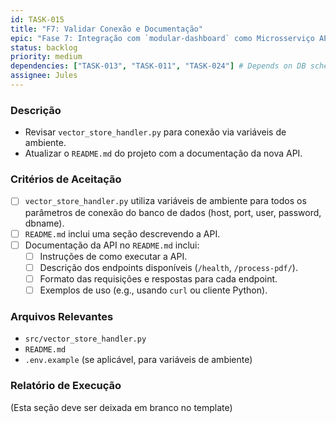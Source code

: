 ```yaml
---
id: TASK-015
title: "F7: Validar Conexão e Documentação"
epic: "Fase 7: Integração com `modular-dashboard` como Microsserviço API"
status: backlog
priority: medium
dependencies: ["TASK-013", "TASK-011", "TASK-024"] # Depends on DB schema and API endpoints
assignee: Jules
---
```


### Descrição

*   Revisar `vector_store_handler.py` para conexão via variáveis de ambiente.
*   Atualizar o `README.md` do projeto com a documentação da nova API.

### Critérios de Aceitação

- [ ] `vector_store_handler.py` utiliza variáveis de ambiente para todos os parâmetros de conexão do banco de dados (host, port, user, password, dbname).
- [ ] `README.md` inclui uma seção descrevendo a API.
- [ ] Documentação da API no `README.md` inclui:
    - [ ] Instruções de como executar a API.
    - [ ] Descrição dos endpoints disponíveis (`/health`, `/process-pdf/`).
    - [ ] Formato das requisições e respostas para cada endpoint.
    - [ ] Exemplos de uso (e.g., usando `curl` ou cliente Python).

### Arquivos Relevantes

* `src/vector_store_handler.py`
* `README.md`
* `.env.example` (se aplicável, para variáveis de ambiente)

### Relatório de Execução

(Esta seção deve ser deixada em branco no template)

